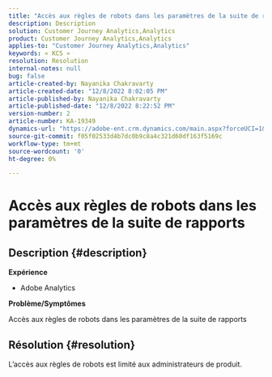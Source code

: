 ```yaml
---
title: "Accès aux règles de robots dans les paramètres de la suite de rapports"
description: Description
solution: Customer Journey Analytics,Analytics
product: Customer Journey Analytics,Analytics
applies-to: "Customer Journey Analytics,Analytics"
keywords: « KCS »
resolution: Resolution
internal-notes: null
bug: false
article-created-by: Nayanika Chakravarty
article-created-date: "12/8/2022 8:02:05 PM"
article-published-by: Nayanika Chakravarty
article-published-date: "12/8/2022 8:22:52 PM"
version-number: 2
article-number: KA-19349
dynamics-url: "https://adobe-ent.crm.dynamics.com/main.aspx?forceUCI=1&pagetype=entityrecord&etn=knowledgearticle&id=30f5942b-3377-ed11-81aa-6045bd006149"
source-git-commit: f05f02533d4b7dc0b9c8a4c321d60df163f5169c
workflow-type: tm+mt
source-wordcount: '0'
ht-degree: 0%

---
```


# Accès aux règles de robots dans les paramètres de la suite de rapports

## Description {#description}


<b>Expérience</b>

- Adobe Analytics

<b>Problème/Symptômes</b>

Accès aux règles de robots dans les paramètres de la suite de rapports


## Résolution {#resolution}


L’accès aux règles de robots est limité aux administrateurs de produit.
